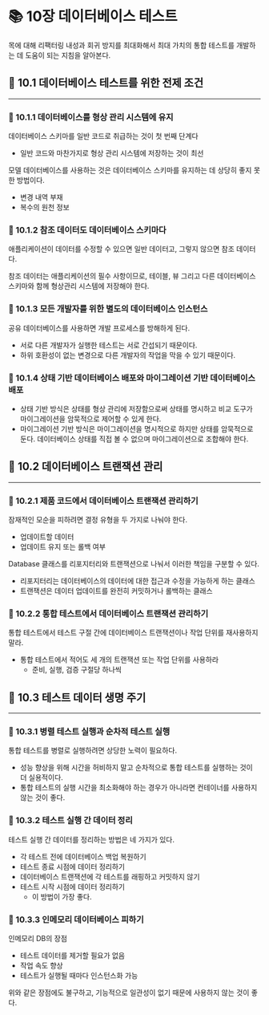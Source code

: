 # 📚 10장 데이터베이스 테스트

목에 대해 리팩터링 내성과 회귀 방지를 최대화해서 최대 가치의 통합 테스트를 개발하는 데 도움이 되는 지침을 알아본다.

## 📖 10.1 데이터베이스 테스트를 위한 전제 조건

___

### 🔖 10.1.1 데이터베이스를 형상 관리 시스템에 유지

데이터베이스 스키마를 일반 코드로 취급하는 것이 첫 번째 단계다

- 일반 코드와 마찬가지로 형상 관리 시스템에 저장하는 것이 최선

모델 데이터베이스를 사용하는 것은 데이터베이스 스키마를 유지하는 데 상당히 좋지 못한 방법이다.

- 변경 내역 부재
- 복수의 원천 정보

### 🔖 10.1.2 참조 데이터도 데이터베이스 스키마다

애플리케이션이 데이터를 수정할 수 있으면 일반 데이터고, 그렇지 않으면 참조 데이터다.

참조 데이터는 애플리케이션의 필수 사항이므로, 테이블, 뷰 그리고 다른 데이터베이스 스키마와 함께 형상관리 시스템에 저장해야 한다.

### 🔖 10.1.3 모든 개발자를 위한 별도의 데이터베이스 인스턴스

공유 데이터베이스를 사용하면 개발 프로세스를 방해하게 된다.

- 서로 다른 개발자가 실행한 테스트는 서로 간섭되기 때문이다.
- 하위 호환성이 없는 변경으로 다른 개발자의 작업을 막을 수 있기 때문이다.

### 🔖 10.1.4 상태 기반 데이터베이스 배포와 마이그레이션 기반 데이터베이스 배포

- 상태 기반 방식은 상태를 형상 관리에 저장함으로써 상태를 명시하고 비교 도구가 마이그레이션을 암묵적으로 제어할 수 있게 한다.
- 마이그레이션 기반 방식은 마이그레이션을 명시적으로 하지만 상태를 암묵적으로 둔다. 데이터베이스 상태를 직접 볼 수 없으며 마이그레이션으로 조합해야 한다.

## 📖 10.2 데이터베이스 트랜잭션 관리

___

### 🔖 10.2.1 제품 코드에서 데이터베이스 트랜잭션 관리하기

잠재적인 모순을 피하려면 결정 유형을 두 가지로 나눠야 한다.

- 업데이트할 데이터
- 업데이트 유지 또는 롤백 여부

Database 클래스를 리포지터리와 트랜잭션으로 나눠서 이러한 책임을 구분할 수 있다.

- 리포지터리는 데이터베이스의 데이터에 대한 접근과 수정을 가능하게 하는 클래스
- 트랜잭션은 데이터 업데이트를 완전히 커밋하거나 롤백하는 클래스

### 🔖 10.2.2 통합 테스트에서 데이터베이스 트랜잭션 관리하기

통합 테스트에서 테스트 구절 간에 데이터베이스 트랜잭션이나 작업 단위를 재사용하지 말라.

- 통합 테스트에서 적어도 세 개의 트랜잭션 또는 작업 단위를 사용하라
  - 준비, 실행, 검증 구절당 하나씩

## 📖 10.3 테스트 데이터 생명 주기

___

### 🔖 10.3.1 병렬 테스트 실행과 순차적 테스트 실행

통합 테스트를 병렬로 실행하려면 상당한 노력이 필요하다.

- 성능 향상을 위해 시간을 허비하지 말고 순차적으로 통합 테스트를 실행하는 것이 더 실용적이다.
- 통합 테스트의 실행 시간을 최소화해야 하는 경우가 아니라면 컨테이너를 사용하지 않는 것이 좋다.

### 🔖 10.3.2 테스트 실행 간 데이터 정리

테스트 실행 간 데이터를 정리하는 방법은 네 가지가 있다.

- 각 테스트 전에 데이터베이스 백업 복원하기
- 테스트 종료 시점에 데이터 정리하기
- 데이터베이스 트랜잭션에 각 테스트를 래핑하고 커밋하지 않기
- 테스트 시작 시점에 데이터 정리하기
  - 이 방법이 가장 좋다.

### 🔖 10.3.3 인메모리 데이터베이스 피하기

인메모리 DB의 장점

- 테스트 데이터를 제거할 필요가 없음
- 작업 속도 향상
- 테스트가 실행될 때마다 인스턴스화 가능

위와 같은 장점에도 불구하고, 기능적으로 일관성이 없기 때문에 사용하지 않는 것이 좋다.

